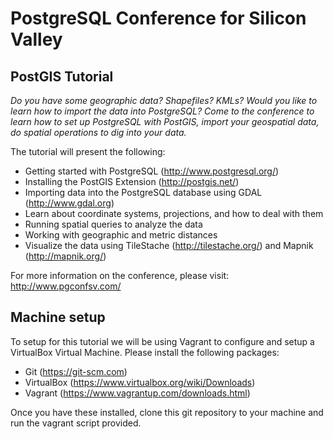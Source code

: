 # PostgreSQL Conference for Silicon Valley 
## PostGIS Tutorial

<i>Do you have some geographic data? Shapefiles? KMLs? Would you like to learn how to import the data into PostgreSQL? Come to the conference to learn how to set up PostgreSQL with PostGIS, import your geospatial data, do spatial operations to dig into your data.</i>

The tutorial will present the following: 

- Getting started with PostgreSQL (http://www.postgresql.org/)
- Installing the PostGIS Extension (http://postgis.net/)
- Importing data into the PostgreSQL database using GDAL (http://www.gdal.org)
- Learn about coordinate systems, projections, and how to deal with them
- Running spatial queries to analyze the data 
- Working with geographic and metric distances
- Visualize the data using TileStache (http://tilestache.org/) and Mapnik (http://mapnik.org/)

For more information on the conference, please visit: http://www.pgconfsv.com/


## Machine setup
To setup for this tutorial we will be using Vagrant to configure and setup a VirtualBox Virtual Machine. Please install the following packages: 

- Git (https://git-scm.com)
- VirtualBox (https://www.virtualbox.org/wiki/Downloads)
- Vagrant (https://www.vagrantup.com/downloads.html)

Once you have these installed, clone this git repository to your machine and run the vagrant script provided.

